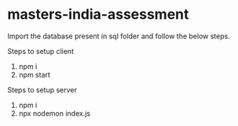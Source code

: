 # masters-india-assessment

Import the database present in sql folder and follow the below steps.

Steps to setup client
1. npm i
2. npm start

Steps to setup server
1. npm i
2. npx nodemon index.js
